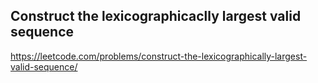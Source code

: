 ## Construct the lexicographicaclly largest valid sequence
https://leetcode.com/problems/construct-the-lexicographically-largest-valid-sequence/
